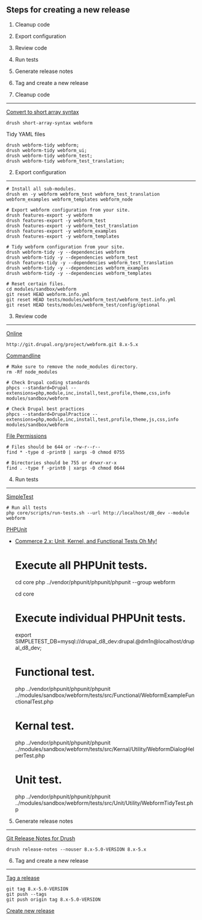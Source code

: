 
Steps for creating a new release
--------------------------------

  1. Cleanup code
  2. Export configuration
  3. Review code
  4. Run tests
  5. Generate release notes
  6. Tag and create a new release


1. Cleanup code
---------------

[Convert to short array syntax](https://www.drupal.org/project/short_array_syntax)

    drush short-array-syntax webform

Tidy YAML files

    drush webform-tidy webform; 
    drush webform-tidy webform_ui; 
    drush webform-tidy webform_test;
    drush webform-tidy webform_test_translation;


2. Export configuration
-----------------------

    # Install all sub-modules.
    drush en -y webform webform_test webform_test_translation webform_examples webform_templates webform_node
    
    # Export webform configuration from your site.
    drush features-export -y webform
    drush features-export -y webform_test
    drush features-export -y webform_test_translation
    drush features-export -y webform_examples
    drush features-export -y webform_templates
    
    # Tidy webform configuration from your site.
    drush webform-tidy -y --dependencies webform
    drush webform-tidy -y --dependencies webform_test
    drush features-tidy -y --dependencies webform_test_translation
    drush webform-tidy -y --dependencies webform_examples
    drush webform-tidy -y --dependencies webform_templates
    
    # Reset certain files.
    cd modules/sandbox/webform
    git reset HEAD webform.info.yml
    git reset HEAD tests/modules/webform_test/webform_test.info.yml
    git reset HEAD tests/modules/webform_test/config/optional


3. Review code
--------------

[Online](http://pareview.sh)

    http://git.drupal.org/project/webform.git 8.x-5.x

[Commandline](https://www.drupal.org/node/1587138)

    # Make sure to remove the node_modules directory.
    rm -Rf node_modules

    # Check Drupal coding standards
    phpcs --standard=Drupal --extensions=php,module,inc,install,test,profile,theme,css,info modules/sandbox/webform
    
    # Check Drupal best practices
    phpcs --standard=DrupalPractice --extensions=php,module,inc,install,test,profile,theme,js,css,info modules/sandbox/webform

[File Permissions](https://www.drupal.org/comment/reply/2690335#comment-form)

    # Files should be 644 or -rw-r--r--
    find * -type d -print0 | xargs -0 chmod 0755

    # Directories should be 755 or drwxr-xr-x
    find . -type f -print0 | xargs -0 chmod 0644


4. Run tests
------------

[SimpleTest](https://www.drupal.org/node/645286)

    # Run all tests
    php core/scripts/run-tests.sh --url http://localhost/d8_dev --module webform

[PHPUnit](https://www.drupal.org/node/2116263)

- [Commerce 2.x: Unit, Kernel, and Functional Tests Oh My!](https://drupalcommerce.org/blog/45322/commerce-2x-unit-kernel-and-functional-tests-oh-my)


    # Execute all PHPUnit tests.
    cd core
    php ../vendor/phpunit/phpunit/phpunit --group webform

    cd core

    # Execute individual PHPUnit tests.
    export SIMPLETEST_DB=mysql://drupal_d8_dev:drupal.@dm1n@localhost/drupal_d8_dev;

    # Functional test.    
    php ../vendor/phpunit/phpunit/phpunit ../modules/sandbox/webform/tests/src/Functional/WebformExampleFunctionalTest.php

    # Kernal test.    
    php ../vendor/phpunit/phpunit/phpunit ../modules/sandbox/webform/tests/src/Kernal/Utility/WebformDialogHelperTest.php

    # Unit test.
    php ../vendor/phpunit/phpunit/phpunit ../modules/sandbox/webform/tests/src/Unit/Utility/WebformTidyTest.php


5. Generate release notes
-------------------------

[Git Release Notes for Drush](https://www.drupal.org/project/grn)

    drush release-notes --nouser 8.x-5.0-VERSION 8.x-5.x


6. Tag and create a new release
-------------------------------

[Tag a release](https://www.drupal.org/node/1066342)

    git tag 8.x-5.0-VERSION
    git push --tags
    git push origin tag 8.x-5.0-VERSION

[Create new release](https://www.drupal.org/node/add/project-release/2640714)
